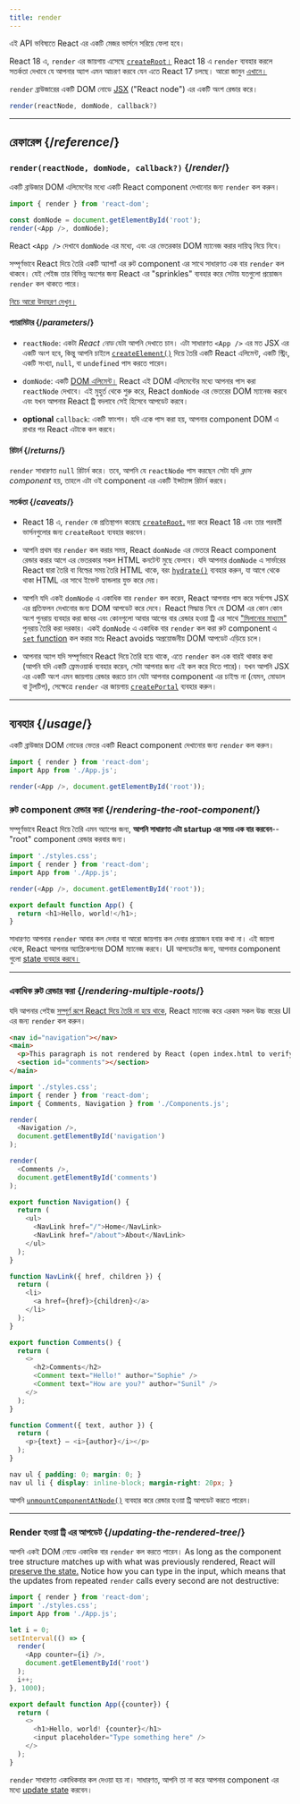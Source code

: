```yaml
---
title: render
---
```


<Deprecated>

এই API ভবিষ্যতে React এর একটি মেজর ভার্সনে সরিয়ে ফেলা হবে।

React 18 এ, `render` এর জায়গায় এসেছে [`createRoot`।](/reference/react-dom/client/createRoot) React 18 এ `render` ব্যবহার করলে সতর্কতা দেখাবে যে আপনার অ্যাপ এমন আচরণ করবে যেন এতে React 17 চলছে। আরো জানুন [এখানে।](/blog/2022/03/08/react-18-upgrade-guide#updates-to-client-rendering-apis)

</Deprecated>

<Intro>

`render` ব্রাউজারের একটি DOM নোডে [JSX](/learn/writing-markup-with-jsx) ("React node") এর একটি অংশ রেন্ডার করে।

```js
render(reactNode, domNode, callback?)
```

</Intro>

<InlineToc />

---

## রেফারেন্স {/*reference*/}

### `render(reactNode, domNode, callback?)` {/*render*/}

একটি ব্রাউজার DOM এলিমেন্টের মধ্যে একটি React component দেখানোর জন্য `render` কল করুন।

```js
import { render } from 'react-dom';

const domNode = document.getElementById('root');
render(<App />, domNode);
```

React `<App />` দেখাবে `domNode` এর মধ্যে, এবং এর ভেতরকার DOM ম্যানেজ করার দায়িত্ব নিয়ে নিবে।

 সম্পূর্ণভাবে React দিয়ে তৈরি একটি অ্যাপ্যাঁ এর রুট component এর সাথে সাধারণত এক বার `render` কল থাকবে। যেই পেইজ তার বিভিন্ন অংশের জন্য React এর "sprinkles" ব্যবহার করে সেটায় যতগুলো প্রয়োজন `render` কল থাকতে পারে।

[নিচে আরো উদাহরণ দেখুন।](#usage)

#### প্যারামিটার {/*parameters*/}

* `reactNode`: একটা *React নোড* যেটা আপনি দেখাতে চান। এটা সাধারণত `<App />` এর মত JSX এর একটি অংশ হবে, কিন্তু আপনি চাইলে [`createElement()`](/reference/react/createElement) দিয়ে তৈরি একটি React এলিমেন্ট, একটি স্ট্রিং, একটি সংখ্যা, `null`, বা `undefined` পাস করতে পারেন। 

* `domNode`: একটি [DOM এলিমেন্ট।](https://developer.mozilla.org/en-US/docs/Web/API/Element) React এই DOM এলিমেন্টের মধ্যে আপনার পাস করা `reactNode` দেখাবে। এই মুহুর্ত থেকে শুরু করে, React `domNode` এর ভেতরের DOM ম্যানেজ করবে এবং যখন আপনার React ট্রি বদলাবে সেই হিসেবে আপডেট করবে।

* **optional** `callback`: একটি ফাংশন। যদি একে পাস করা হয়, আপনার component DOM এ রাখার পর React এটাকে কল করবে।


#### রিটার্ন {/*returns*/}

`render` সাধারণত `null` রিটার্ন করে। তবে, আপনি যে `reactNode` পাস করছেন সেটা যদি *ক্লাস component* হয়, তাহলে এটা ওই component এর একটি ইন্সট্যান্স রিটার্ন করবে।

#### সতর্কতা {/*caveats*/}

* React 18 এ, `render` কে প্রতিস্থাপন করেছে [`createRoot`.](/reference/react-dom/client/createRoot) দয়া করে React 18 এবং তার পরবর্তী ভার্সনগুলোর জন্য `createRoot` ব্যবহার করবেন।

* আপনি প্রথম বার `render` কল করার সময়, React `domNode` এর ভেতরে React component রেন্ডার করার আগে এর ভেতরকার সকল HTML কনটেন্ট মুছে ফেলবে। যদি আপনার `domNode` এ সার্ভারের React দ্বারা তৈরি বা বিল্ডের সময় তৈরি HTML থাকে, বরং [`hydrate()`](/reference/react-dom/hydrate) ব্যবহার করুন, যা আগে থেকে থাকা HTML এর সাথে ইভেন্ট হ্যান্ডলার যুক্ত করে দেয়।

* আপনি যদি একই `domNode` এ একাধিক বার `render` কল করেন, React আপনার পাস করে সর্বশেষ JSX এর প্রতিফলন দেখানোর জন্য DOM আপডেট করে দেবে। React সিদ্ধান্ত নিবে যে DOM এর কোন কোন অংশ পুনরায় ব্যবহার করা জাবর এবং কোনগুলো আবার আগের বার রেন্ডার হওয়া ট্রি এর সাথে ["মিলানোর মাধ্যমে"](/learn/preserving-and-resetting-state) পুনরায় তৈরি করা দরকার। একই `domNode` এ একাধিক বার `render` কল করা রুট component এ [`set` function](/reference/react/useState#setstate) কল করার মতঃ React avoids অপ্রয়োজনীয় DOM আপডেট এড়িয়ে চলে।

* আপনার অ্যাপ যদি সম্পূর্ণভাবে React দিয়ে তৈরি হয়ে থাকে, এতে `render` কল এক বারই থাকার কথা (আপনি যদি একটি ফ্রেমওয়ার্ক ব্যবহার করেন, সেটা আপনার জন্য এই কল করে দিতে পারে)। যখন আপনি JSX এর একটি অংশ এমন জায়গায় রেন্ডার করতে চান যেটা আপনার component এর চাইল্ড না (যেমন, মোডাল বা টুলটিপ), সেক্ষেত্রে `render` এর জায়গায় [`createPortal`](/reference/react-dom/createPortal) ব্যবহার করুন।

---

## ব্যবহার {/*usage*/}

একটি <CodeStep step={2}>ব্রাউজার DOM নোডের</CodeStep> ভেতর একটি <CodeStep step={1}>React component</CodeStep> দেখানোর জন্য `render` কল করুন।

```js [[1, 4, "<App />"], [2, 4, "document.getElementById('root')"]]
import { render } from 'react-dom';
import App from './App.js';

render(<App />, document.getElementById('root'));
```

### রুট component রেন্ডার করা {/*rendering-the-root-component*/}

সম্পূর্ণভাবে React দিয়ে তৈরি এমন অ্যাপের জন্য, **আপনি সাধারণত এটা startup এর সময় এক বার করবেন**--"root" component রেন্ডার করবার জন্য।

<Sandpack>

```js index.js active
import './styles.css';
import { render } from 'react-dom';
import App from './App.js';

render(<App />, document.getElementById('root'));
```

```js App.js
export default function App() {
  return <h1>Hello, world!</h1>;
}
```

</Sandpack>

সাধারণত আপনার `render` আবার কল দেবার বা আরো জায়গায় কল দেবার প্রয়োজন হবার কথা না। এই জায়গা থেকে, React আপনার অ্যাপ্লিকেশনের DOM ম্যানেজ করবে। UI আপডেটের জন্য, আপনার component গুলো [state ব্যবহার করবে।](/reference/react/useState)

---

### একাধিক রুট রেন্ডার করা {/*rendering-multiple-roots*/}

যদি আপনার পেইজ [সম্পূর্ণ রূপে React দিয়ে তৈরি না হয়ে থাকে](/learn/add-react-to-an-existing-project#using-react-for-a-part-of-your-existing-page), React ম্যানেজ করে এরকম সকল উচ্চ স্তরের UI এর জন্য `render` কল করুন।

<Sandpack>

```html public/index.html
<nav id="navigation"></nav>
<main>
  <p>This paragraph is not rendered by React (open index.html to verify).</p>
  <section id="comments"></section>
</main>
```

```js index.js active
import './styles.css';
import { render } from 'react-dom';
import { Comments, Navigation } from './Components.js';

render(
  <Navigation />,
  document.getElementById('navigation')
);

render(
  <Comments />,
  document.getElementById('comments')
);
```

```js Components.js
export function Navigation() {
  return (
    <ul>
      <NavLink href="/">Home</NavLink>
      <NavLink href="/about">About</NavLink>
    </ul>
  );
}

function NavLink({ href, children }) {
  return (
    <li>
      <a href={href}>{children}</a>
    </li>
  );
}

export function Comments() {
  return (
    <>
      <h2>Comments</h2>
      <Comment text="Hello!" author="Sophie" />
      <Comment text="How are you?" author="Sunil" />
    </>
  );
}

function Comment({ text, author }) {
  return (
    <p>{text} — <i>{author}</i></p>
  );
}
```

```css
nav ul { padding: 0; margin: 0; }
nav ul li { display: inline-block; margin-right: 20px; }
```

</Sandpack>

আপনি [`unmountComponentAtNode()`](/reference/react-dom/unmountComponentAtNode) ব্যবহার করে রেন্ডার হওয়া ট্রি আপডেট করতে পারেন।

---

### Render হওয়া ট্রি এর আপডেট {/*updating-the-rendered-tree*/}

আপনি একই DOM নোডে একাধিক বার `render` কল করতে পারেন। As long as the component tree structure matches up with what was previously rendered, React will [preserve the state.](/learn/preserving-and-resetting-state) Notice how you can type in the input, which means that the updates from repeated `render` calls every second are not destructive:

<Sandpack>

```js index.js active
import { render } from 'react-dom';
import './styles.css';
import App from './App.js';

let i = 0;
setInterval(() => {
  render(
    <App counter={i} />,
    document.getElementById('root')
  );
  i++;
}, 1000);
```

```js App.js
export default function App({counter}) {
  return (
    <>
      <h1>Hello, world! {counter}</h1>
      <input placeholder="Type something here" />
    </>
  );
}
```

</Sandpack>

`render` সাধারণত একাধিকবার কল দেওয়া হয় না। সাধারণত, আপনি তা না করে আপনার component এর মধ্যে [update state](/reference/react/useState) করবেন।
